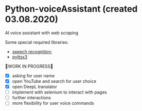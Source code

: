 # Python-voiceAssistant (created 03.08.2020)
AI voice assistant with web scraping

Some special required libraries:
- [speech recognition](https://pypi.org/project/SpeechRecognition/);
- [pyttsx3](https://pypi.org/project/pyttsx3/)


:rocket:WORK IN PROGRESS:rocket:

- [x] asking for user name
- [x] open YouTube and search for user choice
- [x] open DeepL translator
- [ ] implement with selenium to interact with pages
- [ ] further interactions
- [ ] more flexibility for user voice commands
